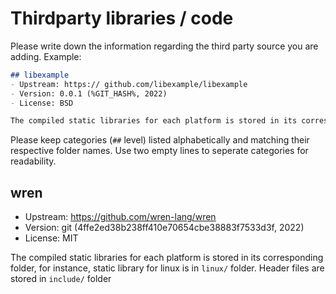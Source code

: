 # Thirdparty libraries / code

Please write down the information regarding the third party source you are adding. Example:
```md
## libexample
- Upstream: https:// github.com/libexample/libexample
- Version: 0.0.1 (%GIT_HASH%, 2022) 
- License: BSD

The compiled static libraries for each platform is stored in its corresponding folder, for instance, static library for linux is in `linux/` folder.
```

Please keep categories (`##` level) listed alphabetically and matching their respective folder names. Use two empty lines to seperate categories for readability.


## wren
- Upstream: https://github.com/wren-lang/wren
- Version: git (4ffe2ed38b238ff410e70654cbe38883f7533d3f, 2022)
- License: MIT

The compiled static libraries for each platform is stored in its corresponding folder, for instance, static library for linux is in `linux/` folder. Header files are stored in `include/` folder
